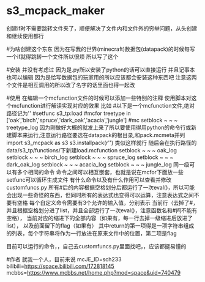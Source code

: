 # s3_mcpack_maker
创建if时不需要跳转文件夹了，顺便解决了文件内和文件外的穷举问题，从头创建和继续使用都行


#为啥创建这个东东
因为在写我的世界(minecraft)数据包(datapack)的时候每写一个if就得跳转一个文件所以很烦
所以写了这个

#安装
并没有考虑过
因为是.py所以安装了python的话可以直接运行
并且记事本也可以编辑
因为是给写数据包的玩家用的所以应该都会安装这种东西吧
注意这两个文件是相互调用的所以改了名字的话里面也得一起改

#使用
在编辑一个mcfunction文件的时候可以添加一些特别的注释
使用脚本对这个mcfunction进行解读实现对应的效果
比如
#以下是一个mcfunction文件,绝对路径记为'<mcpath>'
#setfunc s3_tp:load
    #mcfor treetype in ['oak','birch','spruce','dark_oak','acacia','jungle']
        #mc setblock ~ ~ ~ treetype_log
因为刚做好大概的就发上来了所以要使用得用python的命令行或新建脚本来运行,注意运行路径要选在datapack的根目录,和pack.mcmeta并列
import s3_mcpack as s3
s3.installpack(r'<mcpath>')
类似这样就行
随后会在执行路径的data/s3_tp/functions/下新建load.mcfunction
setblock ~ ~ ~ oak_log
setblock ~ ~ ~ birch_log
setblock ~ ~ ~ spruce_log
setblock ~ ~ ~ dark_oak_log
setblock ~ ~ ~ acacia_log
setblock ~ ~ ~ jungle_log
同一级可以有多个相同的命令
命令之间可以相互嵌套，也就是说在mcfor下面放一些setfunc可以循环生成文件
有什么命令以及有什么作用可以查看并修改customfuncs.py
所有#后的内容根据空格划分后都运行了一次eval()，所以可能会出现一些奇怪的东西，但同时所有的表达式也变得可以运算，注意表达式之间不要有空格
每个自定义命令需要有3个允许的输入值，分别表示
    当前行（去掉了#，并且根据空格划分进了list，并且全部运行了一次eval()，注意函数名和#间不能有空格），
    当前对应的缩进下的全部内容（如果有，每一行去掉一级缩进后放进了list），
    以及前面留下的flag（如果有）
其中return的第一项得是一项字符串组成的列表，每个字符串将作为一行放进在原来文件中的位置，第二项是flag

目前可以运行的命令，，自己去customfuncs.py里面找吧，，应该都挺易懂的

#作者
就我一个人，目前来说
mcJE_ID=sch233
bilibili=https://space.bilibili.com/172818145
mcbbs=https://www.mcbbs.net/home.php?mod=space&uid=740479
